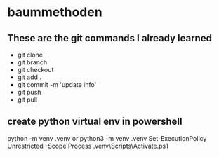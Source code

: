 # baummethoden

## These are the git commands I already learned

- git clone
- git branch
- git checkout
- git add .
- git commit -m 'update info'
- git push
- git pull

## create python virtual env in powershell

python -m venv .venv or python3 -m venv .venv
Set-ExecutionPolicy Unrestricted -Scope Process
.venv\Scripts\Activate.ps1